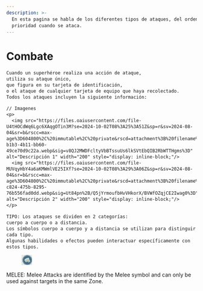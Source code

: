 ```yaml
---
description: >-
  En esta pagina se habla de los diferentes tipos de ataques, del orden de
  prioridad cuando se ataca.
---
```


# Combate

```
Cuando un superhéroe realiza una acción de ataque, 
utiliza su ataque único, 
que figura en su tarjeta de identificación, 
o el ataque de cualquier tarjeta de equipo que haya recolectado. 
Todos los ataques incluyen la siguiente información: 
```

```
// Imagenes
<p>
  <img src="https://files.oaiusercontent.com/file-U4tHOCdWq6Lgc6XAqgOTin3M?se=2024-10-02T08%3A25%3A51Z&sp=r&sv=2024-08-04&sr=b&rscc=max-age%3D604800%2C%20immutable%2C%20private&rscd=attachment%3B%20filename%3D2257e88c-b1b3-4b11-bb60-49ce70d9c22a.webp&sig=v8QJ2MWDFcltyVbBTssuUs6lkSVtEbQIB2RbWTTHgms%3D" alt="Descripción 1" width="200" style="display: inline-block;"/>
  <img src="https://files.oaiusercontent.com/file-MUVqyHbY4a6aKMWmlVE25IXf?se=2024-10-02T08%3A29%3A06Z&sp=r&sv=2024-08-04&sr=b&rscc=max-age%3D604800%2C%20immutable%2C%20private&rscd=attachment%3B%20filename%3D457422ab-c824-475b-8295-76b556fad0dd.webp&sig=Ut84pn%2B/Q5jYrmoufbHvVHkorX/BVWfOZqjCE2Iwag0%3D" alt="Descripción 2" width="200" style="display: inline-block;"/>
</p>

```

```
TIPO: Los ataques se dividen en 2 categorías: 
cuerpo a cuerpo o a distancia.
Los símbolos cuerpo a cuerpo y a distancia se utilizan para distinguir cada tipo. 
Algunas habilidades o efectos pueden interactuar específicamente con estos tipos.
```

<div align="left">

<figure><img src="../.gitbook/assets/Captura de pantalla 2024-10-02 104025.png" alt="" width="28"><figcaption></figcaption></figure>

</div>

MELEE: Melee Attacks are identified by the Melee symbol and can only be used against targets in the same Zone.
